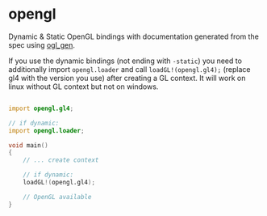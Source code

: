 # opengl

Dynamic & Static OpenGL bindings with documentation generated from
the spec using [ogl_gen](https://github.com/rikkimax/ogl_gen).

If you use the dynamic bindings (not ending with `-static`) you need
to additionally import `opengl.loader` and call `loadGL!(opengl.gl4);`
(replace gl4 with the version you use) after creating a GL context. It
will work on linux without GL context but not on windows.

```d

import opengl.gl4;

// if dynamic:
import opengl.loader;

void main()
{
	// ... create context

	// if dynamic:
	loadGL!(opengl.gl4);

	// OpenGL available
}

```